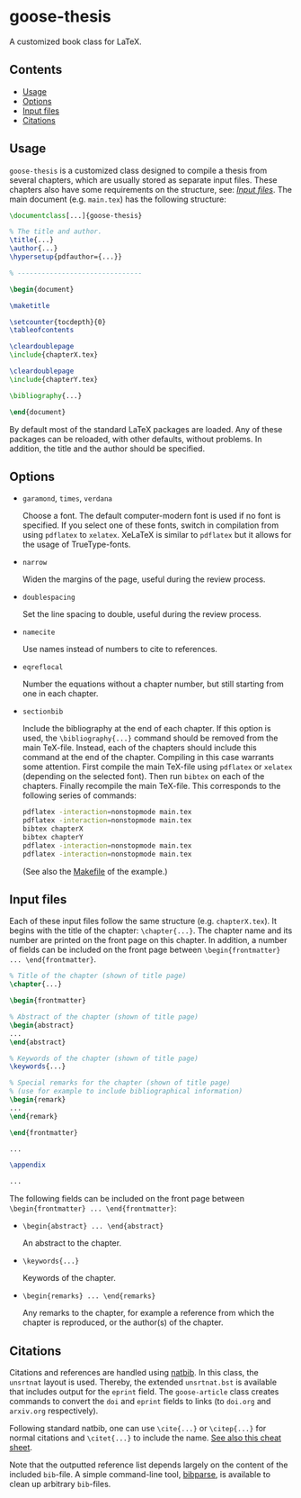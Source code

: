 # goose-thesis

A customized book class for LaTeX.

## Contents

<!-- MarkdownTOC -->

- [Usage](#usage)
- [Options](#options)
- [Input files](#input-files)
- [Citations](#citations)

<!-- /MarkdownTOC -->

## Usage

`goose-thesis` is a customized class designed to compile a thesis from several chapters, which are usually stored as separate input files. These chapters also have some requirements on the structure, see: *[Input files](#input-files)*. The main document (e.g. `main.tex`) has the following structure:

```latex
\documentclass[...]{goose-thesis}

% The title and author.
\title{...}
\author{...}
\hypersetup{pdfauthor={...}}

% -------------------------------

\begin{document}

\maketitle

\setcounter{tocdepth}{0}
\tableofcontents

\cleardoublepage
\include{chapterX.tex}

\cleardoublepage
\include{chapterY.tex}

\bibliography{...}

\end{document}
```

By default most of the standard LaTeX packages are loaded. Any of these packages can be reloaded, with other defaults, without problems. In addition, the title and the author should be specified.

## Options

*   `garamond`, `times`, `verdana`

    Choose a font. The default computer-modern font is used if no font is specified. If you select one of these fonts, switch in compilation from using `pdflatex` to `xelatex`. XeLaTeX is similar to `pdflatex` but it allows for the usage of TrueType-fonts.

*   `narrow`

    Widen the margins of the page, useful during the review process.

*   `doublespacing`

    Set the line spacing to double, useful during the review process.

*   `namecite`

    Use names instead of numbers to cite to references.

*   `eqreflocal`

    Number the equations without a chapter number, but still starting from one in each chapter.

*   `sectionbib`

    Include the bibliography at the end of each chapter. If this option is used, the `\bibliography{...}` command should be removed from the main TeX-file. Instead, each of the chapters should include this command at the end of the chapter. Compiling in this case warrants some attention. First compile the main TeX-file using `pdflatex` or `xelatex` (depending on the selected font). Then run `bibtex` on each of the chapters. Finally recompile the main TeX-file. This corresponds to the following series of commands:

    ```bash 
    pdflatex -interaction=nonstopmode main.tex
    pdflatex -interaction=nonstopmode main.tex
    bibtex chapterX
    bibtex chapterY
    pdflatex -interaction=nonstopmode main.tex
    pdflatex -interaction=nonstopmode main.tex
    ```

    (See also the [Makefile](https://github.com/tdegeus/GooseLaTeX/blob/master/goose-thesis/Makefile) of the example.)

## Input files

Each of these input files follow the same structure (e.g. `chapterX.tex`). It begins with the title of the chapter: `\chapter{...}`. The chapter name and its number are printed on the front page on this chapter. In addition, a number of fields can be included on the front page between `\begin{frontmatter} ... \end{frontmatter}`. 

```latex
% Title of the chapter (shown of title page)
\chapter{...}

\begin{frontmatter}

% Abstract of the chapter (shown of title page)
\begin{abstract}
...
\end{abstract}

% Keywords of the chapter (shown of title page)
\keywords{...}

% Special remarks for the chapter (shown of title page)
% (use for example to include bibliographical information)
\begin{remark}
...
\end{remark}

\end{frontmatter}

...

\appendix

...
```

The following fields can be included on the front page between `\begin{frontmatter} ... \end{frontmatter}`:

*   `\begin{abstract} ... \end{abstract}`

    An abstract to the chapter.

*   `\keywords{...}`

    Keywords of the chapter.

*   `\begin{remarks} ... \end{remarks}`

    Any remarks to the chapter, for example a reference from which the chapter is reproduced, or the author(s) of the chapter.

## Citations

Citations and references are handled using [natbib](http://ctan.org/pkg/natbib). In this class, the `unsrtnat` layout is used. Thereby, the extended `unsrtnat.bst` is available that includes output for the `eprint` field. The `goose-article` class creates commands to convert the `doi` and `eprint` fields to links (to `doi.org` and `arxiv.org` respectively).

Following standard natbib, one can use `\cite{...}` or `\citep{...}` for normal citations and `\citet{...}` to include the name. [See also this cheat sheet](http://merkel.texture.rocks/Latex/natbib.php).

Note that the outputted reference list depends largely on the content of the included `bib`-file. A simple command-line tool, [bibparse](https://github.com/tdegeus/bibparse), is available to clean up arbitrary `bib`-files.
